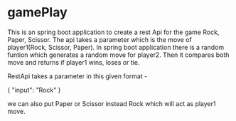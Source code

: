 # gamePlay
This is an spring boot application to create a rest Api for the game Rock, Paper, Scissor. The api takes a parameter which is the move of player1(Rock, Scissor, Paper). In spring boot application there is a random funtion which generates a random move for player2. Then it compares both move and returns if player1 wins, loses or tie.

RestApi takes a parameter in this given format -

{
   "input": "Rock"
}

we can also put Paper or Scissor instead Rock which will act as player1 move.
